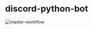# discord-python-bot
![master-workflow](https://github.com/linzeyang/discord-python-bot/workflows/Master%20Workflow/badge.svg)